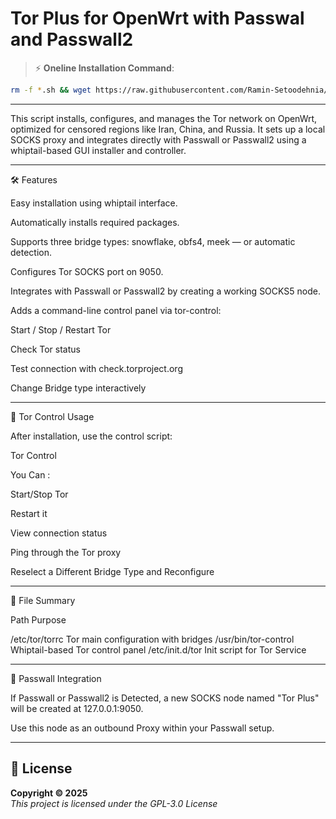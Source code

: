 
# Tor Plus for OpenWrt with Passwal and Passwall2 

> ⚡️ **Oneline Installation Command**:

```bash
rm -f *.sh && wget https://raw.githubusercontent.com/Ramin-Setoodehnia/TORPlus/refs/heads/main/.Files/install.sh && chmod +x install.sh && sh install.sh
```

---

This script installs, configures, and manages the Tor network on OpenWrt, optimized for censored regions like Iran, China, and Russia. It sets up a local SOCKS proxy and integrates directly with Passwall or Passwall2 using a whiptail-based GUI installer and controller.


---

🛠️ Features

Easy installation using whiptail interface.

Automatically installs required packages.

Supports three bridge types: snowflake, obfs4, meek — or automatic detection.

Configures Tor SOCKS port on 9050.

Integrates with Passwall or Passwall2 by creating a working SOCKS5 node.

Adds a command-line control panel via tor-control:

Start / Stop / Restart Tor

Check Tor status

Test connection with check.torproject.org

Change Bridge type interactively




---

📡 Tor Control Usage

After installation, use the control script:

Tor Control

You Can :

Start/Stop Tor

Restart it

View connection status

Ping through the Tor proxy

Reselect a Different Bridge Type and Reconfigure



---

📂 File Summary

Path	Purpose

/etc/tor/torrc	Tor main configuration with bridges
/usr/bin/tor-control	Whiptail-based Tor control panel
/etc/init.d/tor	Init script for Tor Service



---

🔁 Passwall Integration

If Passwall or Passwall2 is Detected, a new SOCKS node named "Tor Plus" will be created at 127.0.0.1:9050.

Use this node as an outbound Proxy within your Passwall setup.

---

## 📄 License
**Copyright © 2025**  
*This project is licensed under the GPL-3.0 License*
